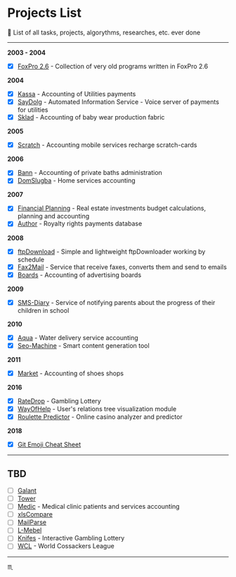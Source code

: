 # Projects List #

:floppy_disk: List of all tasks, projects, algorythms, researches, etc. ever done

---

**2003 - 2004**

- [x] [FoxPro 2.6](projects/foxpro26/) - Collection of very old programs written in FoxPro 2.6

**2004**

- [x] [Kassa](projects/kassa/) - Accounting of Utilities payments
- [x] [SayDolg](projects/saydolg/) - Automated Information Service - Voice server of payments for utilities
- [x] [Sklad](projects/sklad/) - Accounting of baby wear production fabric

**2005**

- [x] [Scratch](projects/scratch/) - Accounting mobile services recharge scratch-cards

**2006**

- [x] [Bann](projects/bann/) - Accounting of private baths administration
- [x] [DomSlugba](projects/domslugba/) - Home services accounting

**2007**

- [x] [Financial Planning](projects/fp/) - Real estate investments budget calculations, planning and accounting
- [x] [Author](projects/author/) - Royalty rights payments database

**2008**

- [x] [ftpDownload](projects/ftpdownload/) - Simple and lightweight ftpDownloader working by schedule
- [x] [Fax2Mail](projects/fax2mail/) - Service that receive faxes, converts them and send to emails
- [x] [Boards](projects/boards/) - Accounting of advertising boards

**2009**

- [x] [SMS-Diary](projects/sms-diary/) - Service of notifying parents about the progress of their children in school

**2010**

- [x] [Aqua](projects/aqua/) - Water delivery service accounting
- [x] [Seo-Machine](projects/seo-machine/) - Smart content generation tool

**2011**

- [x] [Market](projects/market/) - Accounting of shoes shops

**2016**

- [x] [RateDrop](projects/ratedrop/) - Gambling Lottery
- [x] [WayOfHelp](projects/wayofhelp/) - User's relations tree visualization module
- [x] [Roulette Predictor](projects/roulette-predictor/) - Online casino analyzer and predictor

**2018**

- [x] [Git Emoji Cheat Sheet](https://github.com/tbaltrushaitis/git-emoji-cheat-sheet)

---

## TBD ##

- [ ] [Galant](projects/galant/)
- [ ] [Tower](projects/tower/)
- [ ] [Medic](projects/medic/) - Medical clinic patients and services accounting
- [ ] [xlsCompare](projects/xlscompare/)
- [ ] [MailParse](projects/mailparse/)
- [ ] [L-Mebel](projects/l-mebel/)
- [ ] [Knifes](projects/knifes/) - Interactive Gambling Lottery
- [ ] [WCL](projects/wcl/) - World Cossackers League

---

:scorpius:
